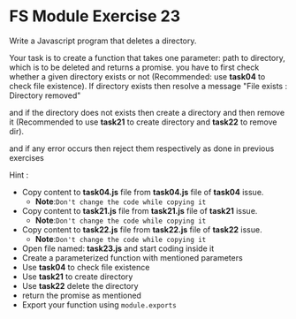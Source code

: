# FS Module Exercise 23

Write a Javascript program that deletes a directory.

Your task is to create a function that takes one parameter: path to directory, which is to be deleted and returns a promise. you have to first check whether a given directory exists or not (Recommended: use **task04** to check file existence). If directory exists then resolve a message "File exists : Directory removed"

and if the directory does not exists then create a directory and then remove it (Recommended to use **task21** to create directory and **task22** to remove dir).

and if any error occurs then reject them respectively as done in previous exercises

Hint :

- Copy content to **task04.js** file from **task04.js** file of **task04** issue.
  - **Note**:`Don't change the code while copying it`
- Copy content to **task21.js** file from **task21.js** file of **task21** issue.
  - **Note**:`Don't change the code while copying it`
- Copy content to **task22.js** file from **task22.js** file of **task22** issue.
  - **Note**:`Don't change the code while copying it`
- Open file named: **task23.js** and start coding inside it
- Create a parameterized function with mentioned parameters
- Use **task04** to check file existence
- Use **task21** to create directory
- Use **task22** delete the directory
- return the promise as mentioned
- Export your function using `module.exports`
